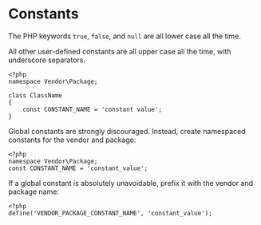 Constants
=========

The PHP keywords `true`, `false`, and `null` are all lower case all the time.

All other user-defined constants are all upper case all the time, with
underscore separators.

    <?php
    namespace Vendor\Package;
    
    class ClassName
    {
        const CONSTANT_NAME = 'constant value';
    }
    
Global constants are strongly discouraged. Instead, create namespaced
constants for the vendor and package:

    <?php
    namespace Vendor\Package;
    const CONSTANT_NAME = 'constant_value';
    
If a global constant is absolutely unavoidable, prefix it with the vendor and
package name:

    <?php
    define('VENDOR_PACKAGE_CONSTANT_NAME', 'constant_value');

